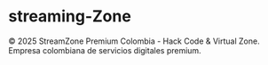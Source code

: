 # streaming-Zone
© 2025 StreamZone Premium Colombia - Hack Code &amp; Virtual Zone. Empresa colombiana de servicios digitales premium.
